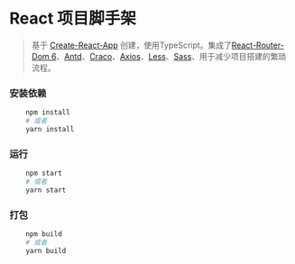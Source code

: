 # React 项目脚手架

> 基于 [Create-React-App](https://cra.docschina.org/) 创建，使用TypeScript。集成了[React-Router-Dom 6](https://reactrouter.com/docs/en/v6)、[Antd](https://ant-design.gitee.io/components/overview-cn/)、[Craco](https://www.npmjs.com/package/@craco/craco)、[Axios](http://www.axios-js.com/zh-cn/docs/)、[Less](https://less.bootcss.com/#%E6%A6%82%E8%A7%88)、[Sass](https://www.sass.hk/guide/)、用于减少项目搭建的繁琐流程。

### 安装依赖
```bash
    npm install
    # 或者
    yarn install
```

### 运行
```bash
    npm start
    # 或者
    yarn start
```

### 打包
```bash
    npm build
    # 或者
    yarn build
```